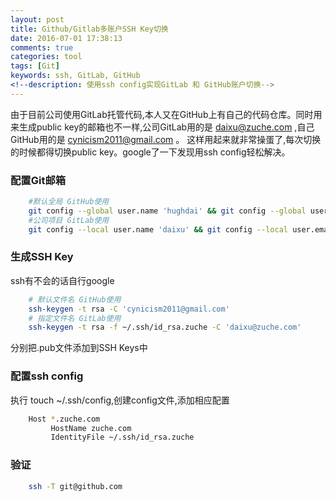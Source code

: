 ```yaml
---
layout: post
title: Github/Gitlab多账户SSH Key切换
date: 2016-07-01 17:38:13
comments: true
categories: tool
tags: [Git]
keywords: ssh, GitLab, GitHub
<!--description: 使用ssh config实现GitLab 和 GitHub账户切换-->
---
```

由于目前公司使用GitLab托管代码,本人又在GitHub上有自己的代码仓库。同时用来生成public key的邮箱也不一样,公司GitLab用的是 daixu@zuche.com ,自己GitHub用的是 cynicism2011@gmail.com 。
这样用起来就非常操蛋了,每次切换的时候都得切换public key。google了一下发现用ssh config轻松解决。
<!-- more -->
### 配置Git邮箱

```bash
    #默认全局 GitHub使用
    git config --global user.name 'hughdai' && git config --global user.email 'cynicism2011@gmail.com'
    #公司项目 GitLab使用
    git config --local user.name 'daixu' && git config --local user.email 'daixu@zuche.com'
```

### 生成SSH Key

ssh有不会的话自行google

```bash
    # 默认文件名 GitHub使用
    ssh-keygen -t rsa -C 'cynicism2011@gmail.com'
    # 指定文件名 GitLab使用
    ssh-keygen -t rsa -f ~/.ssh/id_rsa.zuche -C 'daixu@zuche.com'
```
分别把.pub文件添加到SSH Keys中

### 配置ssh config
执行 touch ~/.ssh/config,创建config文件,添加相应配置

```bash
    Host *.zuche.com
         HostName zuche.com
         IdentityFile ~/.ssh/id_rsa.zuche
```

### 验证
```bash
    ssh -T git@github.com
```